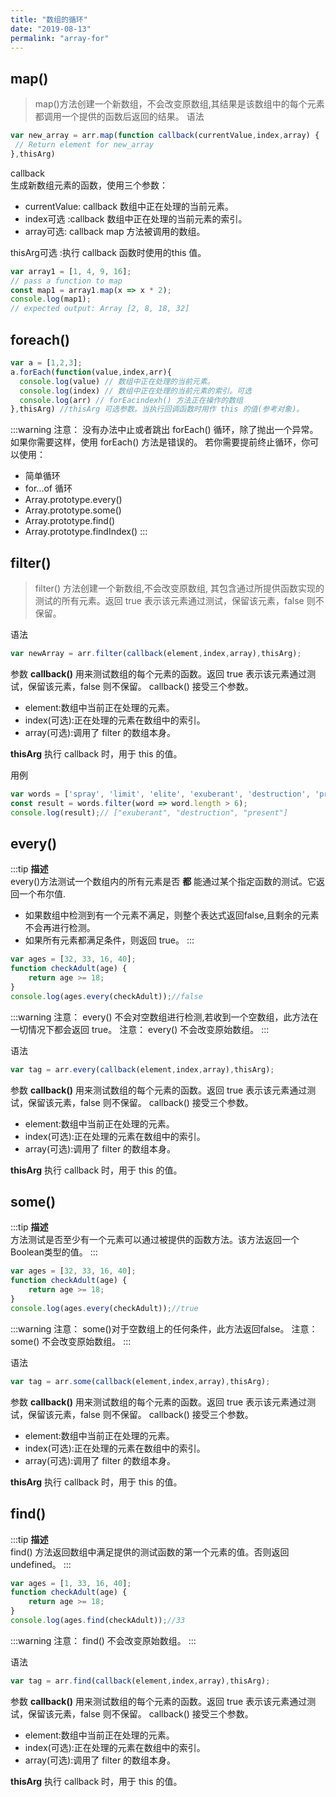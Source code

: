 ```yaml
---
title: "数组的循环"
date: "2019-08-13"
permalink: "array-for"
---
```

## map()
>map()方法创建一个新数组，不会改变原数组,其结果是该数组中的每个元素都调用一个提供的函数后返回的结果。
语法
```js
var new_array = arr.map(function callback(currentValue,index,array) {
 // Return element for new_array
},thisArg)
```
callback  
生成新数组元素的函数，使用三个参数：
- currentValue: callback 数组中正在处理的当前元素。  
- index可选 :callback 数组中正在处理的当前元素的索引。  
- array可选: callback  map 方法被调用的数组。  

thisArg可选 :执行 callback 函数时使用的this 值。


```js
var array1 = [1, 4, 9, 16];
// pass a function to map
const map1 = array1.map(x => x * 2);
console.log(map1);
// expected output: Array [2, 8, 18, 32]
```
## foreach()
```js
var a = [1,2,3];
a.forEach(function(value,index,arr){
  console.log(value) // 数组中正在处理的当前元素。
  console.log(index) // 数组中正在处理的当前元素的索引。可选
  console.log(arr) // forEacindexh() 方法正在操作的数组
},thisArg) //thisArg 可选参数。当执行回调函数时用作 this 的值(参考对象)。
```
:::warning
注意： 没有办法中止或者跳出 forEach() 循环，除了抛出一个异常。如果你需要这样，使用 forEach() 方法是错误的。
若你需要提前终止循环，你可以使用：
- 简单循环
- for...of 循环
- Array.prototype.every()
- Array.prototype.some()
- Array.prototype.find()
- Array.prototype.findIndex()
:::
## filter()
>filter() 方法创建一个新数组,不会改变原数组, 其包含通过所提供函数实现的测试的所有元素。返回 true 表示该元素通过测试，保留该元素，false 则不保留。

语法
```js
var newArray = arr.filter(callback(element,index,array),thisArg);
```
参数 __callback()__ 用来测试数组的每个元素的函数。返回 true 表示该元素通过测试，保留该元素，false 则不保留。
callback() 接受三个参数。   
- element:数组中当前正在处理的元素。  
- index(可选):正在处理的元素在数组中的索引。  
- array(可选):调用了 filter 的数组本身。  

__thisArg__ 执行 callback 时，用于 this 的值。

用例
```js
var words = ['spray', 'limit', 'elite', 'exuberant', 'destruction', 'present'];
const result = words.filter(word => word.length > 6);
console.log(result);// ["exuberant", "destruction", "present"]
```
## every()
:::tip
**描述**  
every()方法测试一个数组内的所有元素是否 **都** 能通过某个指定函数的测试。它返回一个布尔值.
- 如果数组中检测到有一个元素不满足，则整个表达式返回false,且剩余的元素不会再进行检测。
- 如果所有元素都满足条件，则返回 true。
:::

```js
var ages = [32, 33, 16, 40];
function checkAdult(age) {
    return age >= 18;
}
console.log(ages.every(checkAdult));//false
```
:::warning
注意： every() 不会对空数组进行检测,若收到一个空数组，此方法在一切情况下都会返回 true。
注意： every() 不会改变原始数组。
:::

语法
```js
var tag = arr.every(callback(element,index,array),thisArg);
```
参数 __callback()__ 用来测试数组的每个元素的函数。返回 true 表示该元素通过测试，保留该元素，false 则不保留。
callback() 接受三个参数。   
- element:数组中当前正在处理的元素。  
- index(可选):正在处理的元素在数组中的索引。  
- array(可选):调用了 filter 的数组本身。  

__thisArg__ 执行 callback 时，用于 this 的值。
## some()
:::tip
**描述**  
方法测试是否至少有一个元素可以通过被提供的函数方法。该方法返回一个Boolean类型的值。
:::

```js
var ages = [32, 33, 16, 40];
function checkAdult(age) {
    return age >= 18;
}
console.log(ages.every(checkAdult));//true
```
:::warning
注意： some()对于空数组上的任何条件，此方法返回false。
注意： some() 不会改变原始数组。
:::

语法
```js
var tag = arr.some(callback(element,index,array),thisArg);
```
参数 __callback()__ 用来测试数组的每个元素的函数。返回 true 表示该元素通过测试，保留该元素，false 则不保留。
callback() 接受三个参数。   
- element:数组中当前正在处理的元素。  
- index(可选):正在处理的元素在数组中的索引。  
- array(可选):调用了 filter 的数组本身。  

__thisArg__ 执行 callback 时，用于 this 的值。
## find()
:::tip
**描述**  
find() 方法返回数组中满足提供的测试函数的第一个元素的值。否则返回 undefined。
:::

```js
var ages = [1, 33, 16, 40];
function checkAdult(age) {
    return age >= 18;
}
console.log(ages.find(checkAdult));//33
```
:::warning
注意： find() 不会改变原始数组。
:::

语法
```js
var tag = arr.find(callback(element,index,array),thisArg);
```
参数 __callback()__ 用来测试数组的每个元素的函数。返回 true 表示该元素通过测试，保留该元素，false 则不保留。
callback() 接受三个参数。   
- element:数组中当前正在处理的元素。  
- index(可选):正在处理的元素在数组中的索引。  
- array(可选):调用了 filter 的数组本身。  

__thisArg__ 执行 callback 时，用于 this 的值。
